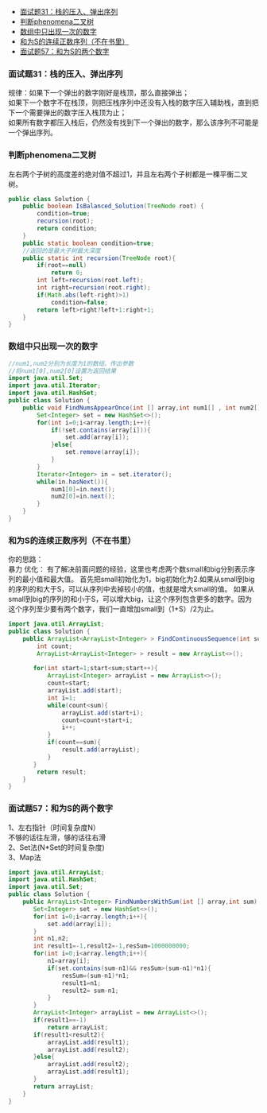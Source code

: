 <!-- TOC -->

- [面试题31：栈的压入、弹出序列](#面试题31栈的压入弹出序列)
- [判断phenomena二叉树](#判断phenomena二叉树)
- [数组中只出现一次的数字](#数组中只出现一次的数字)
- [和为S的连续正数序列（不在书里）](#和为s的连续正数序列不在书里)
- [面试题57：和为S的两个数字](#面试题57和为s的两个数字)

<!-- /TOC -->
### 面试题31：栈的压入、弹出序列
规律：如果下一个弹出的数字刚好是栈顶，那么直接弹出；  
如果下一个数字不在栈顶，则把压栈序列中还没有入栈的数字压入辅助栈，直到把下一个需要弹出的数字压入栈顶为止；  
如果所有数字都压入栈后，仍然没有找到下一个弹出的数字，那么该序列不可能是一个弹出序列。  
### 判断phenomena二叉树
左右两个子树的高度差的绝对值不超过1，并且左右两个子树都是一棵平衡二叉树。
```java
public class Solution {
    public boolean IsBalanced_Solution(TreeNode root) {
        condition=true;
        recursion(root);
        return condition;
    }
    public static boolean condition=true;
    //返回的是最大子树最大深度
    public static int recursion(TreeNode root){
        if(root==null)
            return 0;
        int left=recursion(root.left);
        int right=recursion(root.right);
        if(Math.abs(left-right)>1)
            condition=false;
        return left>right?left+1:right+1;
    }
}
```
### 数组中只出现一次的数字

```java
//num1,num2分别为长度为1的数组。传出参数
//将num1[0],num2[0]设置为返回结果
import java.util.Set;
import java.util.Iterator;
import java.util.HashSet;
public class Solution {
    public void FindNumsAppearOnce(int [] array,int num1[] , int num2[]) {
        Set<Integer> set = new HashSet<>();
        for(int i=0;i<array.length;i++){
            if(!set.contains(array[i])){
                set.add(array[i]);
            }else{
                set.remove(array[i]);
            }
        }
        Iterator<Integer> in = set.iterator();
        while(in.hasNext()){
            num1[0]=in.next();
            num2[0]=in.next();
        }
    }
}
```
### 和为S的连续正数序列（不在书里）
你的思路：  
暴力
优化：
有了解决前面问题的经验，这里也考虑两个数small和big分别表示序列的最小值和最大值。
首先把small初始化为1，big初始化为2.如果从small到big的序列的和大于S，可以从序列中去掉较小的值，也就是增大small的值。
如果从small到big的序列的和小于S，可以增大big，让这个序列包含更多的数字。因为这个序列至少要有两个数字，我们一直增加small到（1+S）/2为止。
```java
import java.util.ArrayList;
public class Solution {
    public ArrayList<ArrayList<Integer> > FindContinuousSequence(int sum) {
        int count;
        ArrayList<ArrayList<Integer> > result = new ArrayList<>();
        
       for(int start=1;start<sum;start++){
           ArrayList<Integer> arrayList = new ArrayList<>();
           count=start;
           arrayList.add(start);
           int i=1;
           while(count<sum){
               arrayList.add(start+i);
               count=count+start+i;
               i++;
           }
           if(count==sum){
               result.add(arrayList);
           }
       }
        return result;
    }
}
```
### 面试题57：和为S的两个数字

1、左右指针（时间复杂度N）  
    不够的话往左滑，够的话往右滑  
2、Set法(N*Set的时间复杂度)  
3、Map法  
```java
import java.util.ArrayList;
import java.util.HashSet;
import java.util.Set;
public class Solution {
    public ArrayList<Integer> FindNumbersWithSum(int [] array,int sum) {
       Set<Integer> set = new HashSet<>();
       for(int i=0;i<array.length;i++){
           set.add(array[i]);
       }
       int n1,n2;
       int result1=-1,result2=-1,resSum=1000000000;
       for(int i=0;i<array.length;i++){
           n1=array[i];
           if(set.contains(sum-n1)&& resSum>(sum-n1)*n1){
               resSum=(sum-n1)*n1;
               result1=n1;
               result2= sum-n1;
           }
       }
       ArrayList<Integer> arrayList = new ArrayList<>();
       if(result1==-1)
           return arrayList;
       if(result1<result2){
           arrayList.add(result1);
           arrayList.add(result2);
       }else{
           arrayList.add(result2);
           arrayList.add(result1);
       }
       return arrayList;
    }
}
```